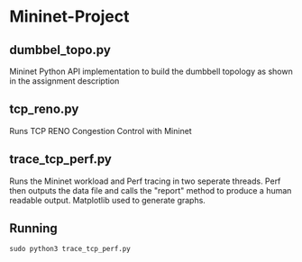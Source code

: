 # Mininet-Project

## dumbbel_topo.py
Mininet Python API implementation to build the dumbbell topology as shown in the assignment description

## tcp_reno.py
Runs TCP RENO Congestion Control with Mininet

## trace_tcp_perf.py
Runs the Mininet workload and Perf tracing in two seperate threads. Perf then outputs the data file and calls the "report" method to produce a human readable output. Matplotlib used to generate graphs.

## Running
```
sudo python3 trace_tcp_perf.py
```